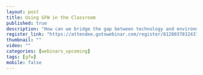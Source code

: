 ```yaml
---
layout: post
title: Using GFW in the Classroom
published: true
description: "How can we bridge the gap between technology and environmental education? This webinar will introduce Global Forest Watch as a teaching tool for middle and high school classrooms…"
register_link: "https://attendee.gotowebinar.com/register/8128037832437556226"
thumbnail: ""
video: ""
categories: [webinars_upcoming]
tags: [gfw]
mobile: false
---
```



<div id="desktopContent" class="content">
  <div class="video">
    <iframe width="560" height="315" src="" frameborder="0" allowfullscreen></iframe>
  </div>
</div>

<div id="mobileContent" class="content">
</div>
